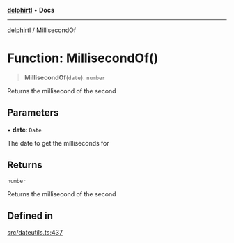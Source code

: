[**delphirtl**](../README.md) • **Docs**

***

[delphirtl](../globals.md) / MillisecondOf

# Function: MillisecondOf()

> **MillisecondOf**(`date`): `number`

Returns the millisecond of the second

## Parameters

• **date**: `Date`

The date to get the milliseconds for

## Returns

`number`

Returns the millisecond of the second

## Defined in

[src/dateutils.ts:437](https://github.com/chuacw/delphirtl/blob/99d8c44e63124381b30b888cd4b51a7f5a9f03a2/src/dateutils.ts#L437)
